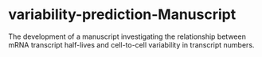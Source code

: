 # variability-prediction-Manuscript
The development of a manuscript investigating the relationship between mRNA transcript half-lives and cell-to-cell variability in transcript numbers.
